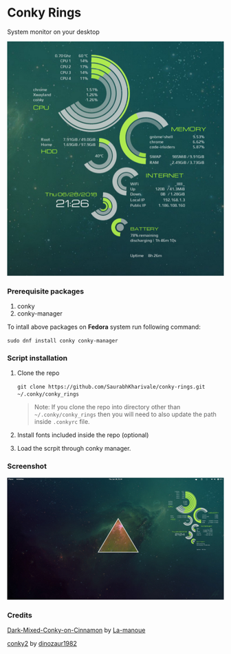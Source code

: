 # Conky Rings

System monitor on your desktop

![Conky pings preview](/img/preview.png?raw=true "Conky pings preview")

### Prerequisite packages

1.  conky
2.  conky-manager

To intall above packages on **Fedora** system run following command:

`sudo dnf install conky conky-manager`

### Script installation

1.  Clone the repo

    `git clone https://github.com/SaurabhKharivale/conky-rings.git ~/.conky/conky_rings`

    > Note: If you clone the repo into directory other than `~/.conky/conky_rings` then you will need to also update the path inside `.conkyrc` file.

2.  Install fonts included inside the repo (optional)

3.  Load the scrpit through conky manager.

### Screenshot

![Conky pings screenshot](/img/screenshot.png?raw=true "Conky pings screenshot")

### Credits

[Dark-Mixed-Conky-on-Cinnamon](https://www.deviantart.com/la-manoue/art/Dark-Mixed-Conky-on-Cinnamon-396225134)
by [La-manoue](https://www.deviantart.com/la-manoue/)

[conky2](https://www.deviantart.com/dinozaur1982/art/conky2-316541287)
by [dinozaur1982](https://www.deviantart.com/dinozaur1982/)
